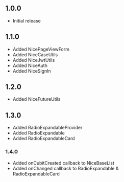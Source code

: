 ## 1.0.0

* Initial release

## 1.1.0

* Added NicePageViewForm
* Added NiceCaseUtils
* Added NiceJwtUtils
* Added NiceAuth
* Added NiceSignIn

## 1.2.0

* Added NiceFutureUtils

## 1.3.0

* Added RadioExpandableProvider
* Added RadioExpandable
* Added RadioExpandableCard

### 1.4.0

* Added onCubitCreated callback to NiceBaseList
* Added onChanged callback to RadioExpandable & RadioExpandableCard
